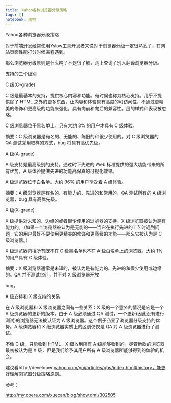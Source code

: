 ```yaml
---
title: Yahoo各种浏览器分级策略
tags: []
notebook: 架构
---
```


Yahoo各种浏览器分级策略

对于前端开发经常使用Yslow工具开发者来说对于浏览器分级一定很熟悉了，在网站页面性能打分时候进程遇到。

那么浏览器分级原则是什么呐？不是很了解，网上查询了别人翻译浏览器分级。

支持的三个级别

C 级(C-grade)

C 级是最基本的支持，提供核心内容和功能。有时候也称为核心支持。几乎不提供除了 HTML 之外的更多东西，让内容和体验具有高度的可访问性，不通过更精美的修饰和更高级的功能来强化，具有向前和向后的兼容性。层的样式和表现被忽略。

C 级浏览器位于黑名单上。只有大约 3% 的用户才具有 C 级体验。

摘要：C 级浏览器是有名的、无能的、陈旧的和很少使用的。对 C 级浏览器的 QA 测试采用取样的方式，bug 将具有高优先级。

A 级(A-grade)

A 级支持是最高级别的支持。通过时下先进的 Web 标准提供的强大功能带来的所有优势，A 级体验提供先进的功能高保真的可视化效果。

A 级浏览器位于白名单。大约 96% 的用户享受着 A 级体验。

摘要：A 级浏览器是有名的、有能力的、先进的和常用的，QA 测试所有的 A 级浏览器，bug 具有高优先级。

X 级(X-grade)

X 级提供对未知的、边缘的或者很少使用的浏览器的支持。X 级浏览器被认为是有能力的。（如果一个浏览器被认为是无能的——当它在执行先进的工艺时遇到问题，它的用户最好不要使用更精美的修饰和更高级的功能——那么它被认为是 C 级浏览器。）

X 级浏览器包括所有既不在 C 级黑名单也不在 A 级白名单上的浏览器。大约 1% 的用户具有 C 级体验。

摘要：X 级浏览器通常是未知的，被认为是有能力的、先进的和很少使用或边缘的。QA 并不测试它们，并不对 X 级浏览器开放

bug。

A 级支持和 X 级支持的关系

在 A 级浏览器和 X 级浏览器之间有一些关系：X 级的一个意外的情况是它是一个 A 级浏览器的更新的版本。由于 A 级必须通过 QA 测试，一个更新(因此没有进行测试)的浏览器无法被认证为 A 级浏览器。这个例子凸显了浏览器分级支持的优势。A 级浏览器和 X 级浏览器实质上的区别仅仅是 QA 对 A 级浏览器进行了测试。

不像 C 级，只能收到 HTML，X 级收到所有 A 级能够收到的。尽管新款的浏览器最初被认为是 X 级，但是我们给予其用户所有 A 级浏览器所能够得到的体验的机会。

建议看http://developer.[yahoo.com/yui/articles/gbs/index.html#history，能更好理解浏览器分级策略原则。](http://yahoo.com/yui/articles/gbs/index.html#history%EF%BC%8C%E8%83%BD%E6%9B%B4%E5%A5%BD%E7%90%86%E8%A7%A3%E6%B5%8F%E8%A7%88%E5%99%A8%E5%88%86%E7%BA%A7%E7%AD%96%E7%95%A5%E5%8E%9F%E5%88%99%E3%80%82)

参考：

<http://my.opera.com/xuecan/blog/show.dml/302505>
